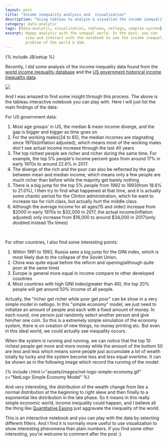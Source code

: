 ```yaml
---
layout: post
title: "Income inequality analysis and  visualization"
description: "Using tableau to analyze & visualize the income inequality problem"
category: data-analytic
tags: [data-analytic, visualization, tableau, netlogo, complex-system]
excerpt: Happy analytic with the unequal world. In the post, you can
         view and interact with the notebook to see the income inequality
         problem of the world & USA.
---
```

{% include JB/setup %}

Recently, I did some analysis of the income inequality data found
from the [world income inequality database][1] and the
[US government historical income inequality data][2].

<div class='tableauPlaceholder' id='viz1543085256294' style='position: relative'><noscript><a href='#'><img alt=' ' src='https:&#47;&#47;public.tableau.com&#47;static&#47;images&#47;HH&#47;HHNFH5726&#47;1_rss.png' style='border: none' /></a></noscript><object class='tableauViz'  style='display:none;'><param name='host_url' value='https%3A%2F%2Fpublic.tableau.com%2F' /> <param name='embed_code_version' value='3' /> <param name='path' value='shared&#47;HHNFH5726' /> <param name='toolbar' value='yes' /><param name='static_image' value='https:&#47;&#47;public.tableau.com&#47;static&#47;images&#47;HH&#47;HHNFH5726&#47;1.png' /> <param name='animate_transition' value='yes' /><param name='display_static_image' value='yes' /><param name='display_spinner' value='yes' /><param name='display_overlay' value='yes' /><param name='display_count' value='yes' /></object></div><script type='text/javascript'>var divElement = document.getElementById('viz1543085256294'); var vizElement = divElement.getElementsByTagName('object')[0];vizElement.style.width='750px';vizElement.style.height='1050px';var scriptElement = document.createElement('script');scriptElement.src = 'https://public.tableau.com/javascripts/api/viz_v1.js';vizElement.parentNode.insertBefore(scriptElement, vizElement);</script>

And I was amazed to find some insight through this process. The above is the tableau
interactive notebook you can play with. Here I will just list the main findings of the 
data:

For US government data:

1. Most age groups' in US, the median & mean income diverge, and the gap is bigger and bigger
   as time goes on
2. For the working males(24 to 65), the median incomes are stagnating since 1970s(inflation
   adjusted), which means most of the working males don't see actual income increase through
   the last 40 years
3. The top richest people are richer and richer during the same time. For example, the top 5%
   people's income percent goes from around 17% in early 1970s to around 22.6% in 2017.
4. The diverge of the rich and the poor can also be reflected by the gap between mean and
   median income, which means only a few people are much richer than before while the majority
   get barely nothing
5. There is a big jump for the top 5% people from 1992 to 1993(from 18.6% to 21.0%), I then
   try to find what happened at that time, and it is actually some chaotic period for the
   Clinton administration, which he want to increase tax for rich class, but actually hurt
   the middle class.
6. Although the average income for all ages(15 and older) increase from $2000 in early
   1970s to $32,000 in 2017, the actual income(inflation adjusted) only increase from
   $16,000 to around $34,000 in 2017(only doubled instead 15x times)

<br />

For other countries, I also find some interesting points:

1. Within 1991 to 1993, Russia sees a big jump for the GINI index, which is most likely due
   to the collapse of the Soviet Union.
2. China was quite equal before the reform and opening(although quite poor at the same time)
3. Europe is general more equal in income compare to other developed countries
4. Most countries with high GINI index(greater than 40), the top 20% people will get around
   50% income of all people.

Actually, the "richer get richer while poor get poor" can be show in a very simple model
in netlogo. In this "simple economy" model, we just need to initialize an amount of people
and each with a fixed amount of money. In each round, one person just randomly select
another person and give him/her one coin. So this is a extremely simple simulation of
the economy system, there is on creation of new things, no money printing etc. But even
in this ideal world, we could actually see inequality occurs.

When the system is running and running, we can notice that the top 10 richest people
get more and more money while the amount of the bottom 50 are less and less which means
some people just accumulate a lot of wealth totally by lucky and the system become
less and less equal overtime. It can be shown as in the following image which record 
the running of the model:

{% include i.html i="assets/images/net-logo-simple-economy.gif" c="NetLogo Simple Economy Model"  %}

And very interesting, the distribution of the wealth change from like a normal distribution
at the beginning to right skew and then finally to a exponential like distribution in
the late phase. So it means in this really simple economic world, income inequality could
happen, and I believe all the thing like [Quantitative Easing][3] just aggravate the
inequality of the world.

This is an interactive notebook and you can play with the data by selecting different
filters. And I find it is normally more useful to use visualization to show interesting phenomena than plain numbers. If you find some other interesting, you're welcome 
to comment after the post :).


[1]: https://www.wider.unu.edu/project/wiid-world-income-inequality-database
[2]: https://www.census.gov/data/tables/time-series/demo/income-poverty/historical-income-inequality.html
[3]: https://en.wikipedia.org/wiki/Quantitative_easing